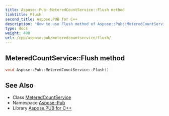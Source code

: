 ```yaml
---
title: Aspose::Pub::MeteredCountService::Flush method
linktitle: Flush
second_title: Aspose.PUB for C++
description: 'How to use Flush method of Aspose::Pub::MeteredCountService class in C++.'
type: docs
weight: 400
url: /cpp/aspose.pub/meteredcountservice/flush/
---
```

## MeteredCountService::Flush method




```cpp
void Aspose::Pub::MeteredCountService::Flush()
```

## See Also

* Class [MeteredCountService](../)
* Namespace [Aspose::Pub](../../)
* Library [Aspose.PUB for C++](../../../)
